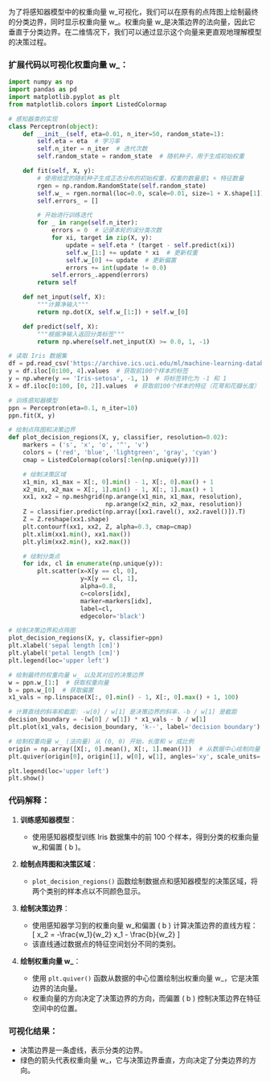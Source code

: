 为了将感知器模型中的权重向量 w_可视化，我们可以在原有的点阵图上绘制最终的分类边界，同时显示权重向量 w_。权重向量 w_是决策边界的法向量，因此它垂直于分类边界。在二维情况下，我们可以通过显示这个向量来更直观地理解模型的决策过程。

### 扩展代码以可视化权重向量 w_：

```python
import numpy as np
import pandas as pd
import matplotlib.pyplot as plt
from matplotlib.colors import ListedColormap

# 感知器类的实现
class Perceptron(object):
    def __init__(self, eta=0.01, n_iter=50, random_state=1):
        self.eta = eta  # 学习率
        self.n_iter = n_iter  # 迭代次数
        self.random_state = random_state  # 随机种子，用于生成初始权重

    def fit(self, X, y):
        # 使用给定的随机种子生成正态分布的初始权重，权重的数量是1 + 特征数量
        rgen = np.random.RandomState(self.random_state)
        self.w_ = rgen.normal(loc=0.0, scale=0.01, size=1 + X.shape[1])
        self.errors_ = []

        # 开始进行训练迭代
        for _ in range(self.n_iter):
            errors = 0  # 记录本轮的误分类次数
            for xi, target in zip(X, y):
                update = self.eta * (target - self.predict(xi))
                self.w_[1:] += update * xi  # 更新权重
                self.w_[0] += update  # 更新偏置
                errors += int(update != 0.0)
            self.errors_.append(errors)
        return self

    def net_input(self, X):
        """计算净输入"""
        return np.dot(X, self.w_[1:]) + self.w_[0]

    def predict(self, X):
        """根据净输入返回分类标签"""
        return np.where(self.net_input(X) >= 0.0, 1, -1)

# 读取 Iris 数据集
df = pd.read_csv('https://archive.ics.uci.edu/ml/machine-learning-databases/iris/iris.data', header=None)
y = df.iloc[0:100, 4].values  # 获取前100个样本的标签
y = np.where(y == 'Iris-setosa', -1, 1)  # 将标签转化为 -1 和 1
X = df.iloc[0:100, [0, 2]].values  # 获取前100个样本的特征（花萼和花瓣长度）

# 训练感知器模型
ppn = Perceptron(eta=0.1, n_iter=10)
ppn.fit(X, y)

# 绘制点阵图和决策边界
def plot_decision_regions(X, y, classifier, resolution=0.02):
    markers = ('s', 'x', 'o', '^', 'v')
    colors = ('red', 'blue', 'lightgreen', 'gray', 'cyan')
    cmap = ListedColormap(colors[:len(np.unique(y))])

    # 绘制决策区域
    x1_min, x1_max = X[:, 0].min() - 1, X[:, 0].max() + 1
    x2_min, x2_max = X[:, 1].min() - 1, X[:, 1].max() + 1
    xx1, xx2 = np.meshgrid(np.arange(x1_min, x1_max, resolution),
                           np.arange(x2_min, x2_max, resolution))
    Z = classifier.predict(np.array([xx1.ravel(), xx2.ravel()]).T)
    Z = Z.reshape(xx1.shape)
    plt.contourf(xx1, xx2, Z, alpha=0.3, cmap=cmap)
    plt.xlim(xx1.min(), xx1.max())
    plt.ylim(xx2.min(), xx2.max())

    # 绘制分类点
    for idx, cl in enumerate(np.unique(y)):
        plt.scatter(x=X[y == cl, 0], 
                    y=X[y == cl, 1],
                    alpha=0.8, 
                    c=colors[idx],
                    marker=markers[idx], 
                    label=cl, 
                    edgecolor='black')

# 绘制决策边界和点阵图
plot_decision_regions(X, y, classifier=ppn)
plt.xlabel('sepal length [cm]')
plt.ylabel('petal length [cm]')
plt.legend(loc='upper left')

# 绘制最终的权重向量 w_ 以及其对应的决策边界
w = ppn.w_[1:]  # 获取权重向量
b = ppn.w_[0]  # 获取偏置
x1_vals = np.linspace(X[:, 0].min() - 1, X[:, 0].max() + 1, 100)

# 计算直线的斜率和截距: -w[0] / w[1] 是决策边界的斜率，-b / w[1] 是截距
decision_boundary = -(w[0] / w[1]) * x1_vals - b / w[1]
plt.plot(x1_vals, decision_boundary, 'k--', label='decision boundary')

# 绘制权重向量 w_ (法向量) 从 (0, 0) 开始，长度和 w 成比例
origin = np.array([X[:, 0].mean(), X[:, 1].mean()])  # 从数据中心绘制向量
plt.quiver(origin[0], origin[1], w[0], w[1], angles='xy', scale_units='xy', scale=1, color='green', label='weight vector w_')

plt.legend(loc='upper left')
plt.show()
```

### 代码解释：
1. **训练感知器模型**：
   - 使用感知器模型训练 Iris 数据集中的前 100 个样本，得到分类的权重向量 w_和偏置 \( b \)。

2. **绘制点阵图和决策区域**：
   - `plot_decision_regions()` 函数绘制数据点和感知器模型的决策区域，将两个类别的样本点以不同颜色显示。
   
3. **绘制决策边界**：
   - 使用感知器学习到的权重向量 w_和偏置 \( b \) 计算决策边界的直线方程：
     \[
     x_2 = -\frac{w_1}{w_2} x_1 - \frac{b}{w_2}
     \]
   - 该直线通过数据点的特征空间划分不同的类别。

4. **绘制权重向量 w_**：
   - 使用 `plt.quiver()` 函数从数据的中心位置绘制出权重向量 w_，它是决策边界的法向量。
   - 权重向量的方向决定了决策边界的方向，而偏置 \( b \) 控制决策边界在特征空间中的位置。

### 可视化结果：
- 决策边界是一条虚线，表示分类的边界。
- 绿色的箭头代表权重向量 w_，它与决策边界垂直，方向决定了分类边界的方向。
